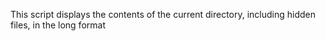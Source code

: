 This script displays the contents of the current directory, including hidden files, in the long format
